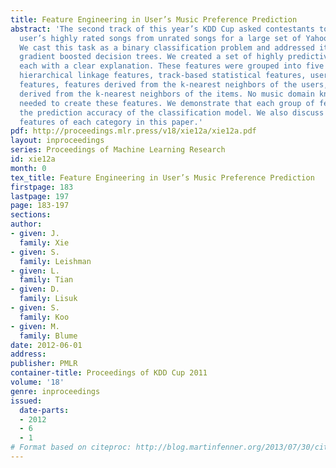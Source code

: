 ```yaml
---
title: Feature Engineering in User’s Music Preference Prediction
abstract: 'The second track of this year’s KDD Cup asked contestants to separate a
  user’s highly rated songs from unrated songs for a large set of Yahoo! Music listeners.
  We cast this task as a binary classification problem and addressed it utilizing
  gradient boosted decision trees. We created a set of highly predictive features,
  each with a clear explanation. These features were grouped into five categories:
  hierarchical linkage features, track-based statistical features, user-based statistical
  features, features derived from the k-nearest neighbors of the users, and features
  derived from the k-nearest neighbors of the items. No music domain knowledge was
  needed to create these features. We demonstrate that each group of features improved
  the prediction accuracy of the classification model. We also discuss the top predictive
  features of each category in this paper.'
pdf: http://proceedings.mlr.press/v18/xie12a/xie12a.pdf
layout: inproceedings
series: Proceedings of Machine Learning Research
id: xie12a
month: 0
tex_title: Feature Engineering in User’s Music Preference Prediction
firstpage: 183
lastpage: 197
page: 183-197
sections: 
author:
- given: J.
  family: Xie
- given: S.
  family: Leishman
- given: L.
  family: Tian
- given: D.
  family: Lisuk
- given: S.
  family: Koo
- given: M.
  family: Blume
date: 2012-06-01
address: 
publisher: PMLR
container-title: Proceedings of KDD Cup 2011
volume: '18'
genre: inproceedings
issued:
  date-parts:
  - 2012
  - 6
  - 1
# Format based on citeproc: http://blog.martinfenner.org/2013/07/30/citeproc-yaml-for-bibliographies/
---
```

